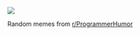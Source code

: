 ![](https://preview.redd.it/h6bolgxwngle1.png?width=640&crop=smart&auto=webp&s=da327c5c2b4eb79089b0baacfc541d715f335d06)

 Random memes from [r/ProgrammerHumor](https://www.reddit.com/r/ProgrammerHumor/)
